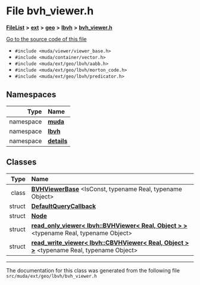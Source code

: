

# File bvh\_viewer.h



[**FileList**](files.md) **>** [**ext**](dir_dee31a662aa40cb7fc08cb07824f4a9a.md) **>** [**geo**](dir_e05e4ae50bce28830f3a7b1d7f2eeff2.md) **>** [**lbvh**](dir_f585754cebe27fbe41288242344b0f7f.md) **>** [**bvh\_viewer.h**](bvh__viewer_8h.md)

[Go to the source code of this file](bvh__viewer_8h_source.md)



* `#include <muda/viewer/viewer_base.h>`
* `#include <muda/container/vector.h>`
* `#include <muda/ext/geo/lbvh/aabb.h>`
* `#include <muda/ext/geo/lbvh/morton_code.h>`
* `#include <muda/ext/geo/lbvh/predicator.h>`













## Namespaces

| Type | Name |
| ---: | :--- |
| namespace | [**muda**](namespacemuda.md) <br> |
| namespace | [**lbvh**](namespacemuda_1_1lbvh.md) <br> |
| namespace | [**details**](namespacemuda_1_1lbvh_1_1details.md) <br> |


## Classes

| Type | Name |
| ---: | :--- |
| class | [**BVHViewerBase**](classmuda_1_1lbvh_1_1details_1_1_b_v_h_viewer_base.md) &lt;IsConst, typename Real, typename Object&gt;<br> |
| struct | [**DefaultQueryCallback**](structmuda_1_1lbvh_1_1details_1_1_b_v_h_viewer_base_1_1_default_query_callback.md) <br> |
| struct | [**Node**](structmuda_1_1lbvh_1_1details_1_1_node.md) <br> |
| struct | [**read\_only\_viewer&lt; lbvh::BVHViewer&lt; Real, Object &gt; &gt;**](structmuda_1_1read__only__viewer_3_01lbvh_1_1_b_v_h_viewer_3_01_real_00_01_object_01_4_01_4.md) &lt;typename Real, typename Object&gt;<br> |
| struct | [**read\_write\_viewer&lt; lbvh::CBVHViewer&lt; Real, Object &gt; &gt;**](structmuda_1_1read__write__viewer_3_01lbvh_1_1_c_b_v_h_viewer_3_01_real_00_01_object_01_4_01_4.md) &lt;typename Real, typename Object&gt;<br> |



















































------------------------------
The documentation for this class was generated from the following file `src/muda/ext/geo/lbvh/bvh_viewer.h`

